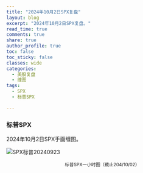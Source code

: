 ```yaml
---
title: "2024年10月2日SPX复盘"
layout: blog
excerpt: "2024年10月2日SPX复盘。"
read_time: true
comments: true
share: true
author_profile: true
toc: false
toc_sticky: false
classes: wide
categories:
  - 美股复盘
  - 缠图
tags:
  - SPX
  - 标普SPX

---
```


### 标普SPX

2024年10月2日SPX手画缠图。

![SPX标普20240923](https://image.olim.cc/2024b/2024-10-02-SPX-hour.jpg)
<small><center>标普SPX一小时图（截止204/10/02）</center></small>　


